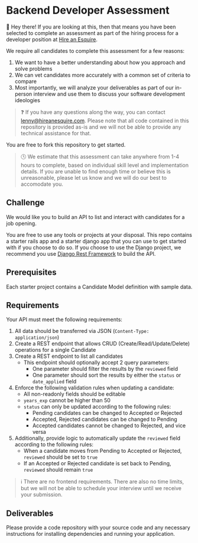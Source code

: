 # Backend Developer Assessment

:wave: Hey there! If you are looking at this, then that means you have been selected to complete an assessment as part of the hiring process for a developer position at [Hire an Esquire](https://hireanesquire.com/).

We require all candidates to complete this assessment for a few reasons:

1. We want to have a better understanding about how you approach and solve problems
1. We can vet candidates more accurately with a common set of criteria to compare
1. Most importantly, we will analyze your deliverables as part of our in-person interview and use them to discuss your software development ideologies

> :question: If you have any questions along the way, you can contact [lenny@hireanesquire.com](mailto:lenny@hireanesquire.com). Please note that all code contained in this repository is provided as-is and we will not be able to provide any technical assistance for that.

You are free to fork this repository to get started.

> :clock4: We estimate that this assessment can take anywhere from 1-4 hours to complete, based on individual skill level and implementation details. If you are unable to find enough time or believe this is unreasonable, please let us know and we will do our best to accomodate you.


## Challenge

We would like you to build an API to list and interact with candidates for a job opening.

You are free to use any tools or projects at your disposal. This repo contains a starter rails app and a starter django app that you can use to get started with if you choose to do so. If you choose to use the Django project, we recommend you use [Django Rest Framework](http://http://www.django-rest-framework.org/) to build the API.

## Prerequisites

Each starter project contains a Candidate Model definition with sample data.

## Requirements

Your API must meet the following requirements:

1. All data should be transferred via JSON (`Content-Type: application/json`)
1. Create a REST endpoint that allows CRUD (Create/Read/Update/Delete) operations for a single Candidate
1. Create a REST endpoint to list all candidates
    - This endpoint should optionally accept 2 query parameters:
        - One parameter should filter the results by the `reviewed` field
        - One parameter should sort the results by either the `status` or `date_applied` field
1. Enforce the following validation rules when updating a candidate:
    - All non-readonly fields should be editable
    - `years_exp` cannot be higher than 50
    - `status` can only be updated according to the following rules:
        - Pending candidates can be changed to Accepted or Rejected
        - Accepted, Rejected candidates can be changed to Pending
        - Accepted candidates cannot be changed to Rejected, and vice versa
1. Additionally, provide logic to automatically update the `reviewed` field according to the following rules:
    - When a candidate moves from Pending to Accepted or Rejected, `reviewed` should be set to `true`
    - If an Accepted or Rejected candidate is set back to Pending, `reviewed` should remain `true`

> :information_source: There are no frontend requirements. There are also no time limits, but we will not be able to schedule your interview until we receive your submission.

## Deliverables

Please provide a code repository with your source code and any necessary instructions for installing dependencies and running your application.
